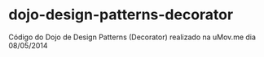 dojo-design-patterns-decorator
==============================

Código do Dojo de Design Patterns (Decorator) realizado na uMov.me dia 08/05/2014
